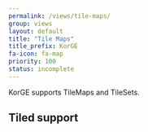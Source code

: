 ```yaml
---
permalink: /views/tile-maps/
group: views
layout: default
title: "Tile Maps"
title_prefix: KorGE
fa-icon: fa-map
priority: 100
status: incomplete
---
```


KorGE supports TileMaps and TileSets.

## Tiled support
